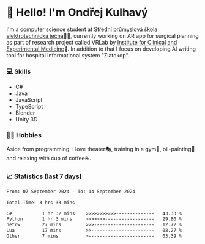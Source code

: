 # 👋 Hello! I'm Ondřej Kulhavý

I'm a computer science student at [Střední průmyslová škola elektrotechnická ječná](https://www.spsejecna.cz/)👨‍🎓, currently working on AR app for surgical planning as part of research project called VRLab by [Institute for Clinical and Experimental Medicine](https://www.ikem.cz/en/)🏥.
In addition to that I focus on developing AI writing tool for hospital informational system "Zlatokop".

### 💻 Skills
- C#
- Java
- JavaScript
- TypeScript
- Blender
- Unity 3D

### 🏋️‍♂️ Hobbies

Aside from programming, I love theater🎭, training in a gym💪, oil-painting🎨 and relaxing with cup of coffee☕.
### 📈 Statistics (last 7 days)
<!--START_SECTION:waka-->

```txt
From: 07 September 2024 - To: 14 September 2024

Total Time: 3 hrs 33 mins

C#           1 hr 32 mins    >>>>>>>>>>>--------------   43.33 %
Python       1 hr 3 mins     >>>>>>>------------------   29.80 %
netrw        27 mins         >>>----------------------   12.72 %
Lua          17 mins         >>-----------------------   08.27 %
Other        7 mins          >------------------------   03.39 %
```

<!--END_SECTION:waka-->



